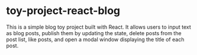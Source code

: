 # toy-project-react-blog
 This is a simple blog toy project built with React. It allows users to input text as blog posts, publish them by updating the state, delete posts from the post list, like posts, and open a modal window displaying the title of each post.
